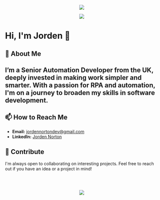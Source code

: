 <!--
**JordenNorton/JordenNorton** is a ✨ _special_ ✨ repository because its `README.md` (this file) appears on your GitHub profile.

Here are some ideas to get you started:

- 🔭 I’m currently working on ...
- 🌱 I’m currently learning ...
- 👯 I’m looking to collaborate on ...
- 🤔 I’m looking for help with ...
- 💬 Ask me about ...
- 📫 How to reach me: ...
- 😄 Pronouns: ...
- ⚡ Fun fact: ...
-->
<p align="center">
  <a href="https://skillicons.dev">
    <img src="https://skillicons.dev/icons?i=cs,go,react" />
  </a>
</p>
<p align="center">
  <a href="https://skillicons.dev">
    <img src="https://skillicons.dev/icons?i=postgresql,mongo" />
  </a>
</p>

# Hi, I'm Jorden 👋

## 🚀 About Me
I’m a Senior Automation Developer from the UK, deeply invested in making work simpler and smarter. With a passion for RPA and automation, I'm on a journey to broaden my skills in software development.
- 
## 📫 How to Reach Me
- **Email:** [jordennortondev@gmail.com](mailto:jordennortondev@gmail.com)
- **LinkedIn:** [Jorden Norton](https://www.linkedin.com/in/jorden-norton-086039161/)

## 🤝 Contribute
I'm always open to collaborating on interesting projects. Feel free to reach out if you have an idea or a project in mind!

<br>
<br>

<p align="center">
  <a href="https://github.com/JordenNorton/github-readme-stats">
    <img align="center" src="https://github-readme-stats.vercel.app/api/wakatime?username=JNorton&layout=compact&theme=dracula&hide=text,csproj,config,GitIgnore+file,go.mod,solution+file,json,xml,cshtml,svg,Env+file,textmate" />
  </a>
</p>
